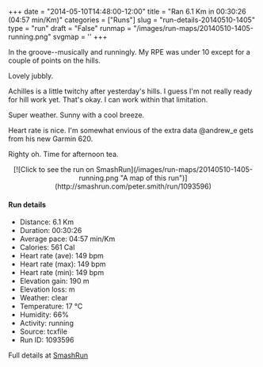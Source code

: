 +++
date = "2014-05-10T14:48:00-12:00"
title = "Ran 6.1 Km in 00:30:26 (04:57 min/Km)"
categories = ["Runs"]
slug = "run-details-20140510-1405"
type = "run"
draft = "False"
runmap = "/images/run-maps/20140510-1405-running.png"
svgmap = '<polyline points="93 47, 97 44, 100 38, 100 32, 88 30, 84 31, 68 36, 41 58, 36 60, 34 61, 17 66, 8 70, 1 66, 0 63, 19 50, 26 46, 49 32, 52 32, 64 38, 85 32, 91 35, 99 35, 97 42, 100 44, 94 54, 91 54">'
+++

In the groove--musically and runningly. My RPE was under 10 except for a couple of points on the hills. 

Lovely jubbly. 

Achilles is a little twitchy after yesterday's hills. I guess I'm not really ready for hill work yet. That's okay. I can work within that limitation. 

Super weather. Sunny with a cool breeze. 

Heart rate is nice. I'm somewhat envious of the extra data @andrew_e gets from his new Garmin 620. 

Righty oh. Time for afternoon tea. 



<!--more-->

<center>
[![Click to see the run on SmashRun](/images/run-maps/20140510-1405-running.png "A map of this run")](http://smashrun.com/peter.smith/run/1093596)
</center>

#### Run details

* Distance: 6.1 Km
* Duration: 00:30:26
* Average pace: 04:57 min/Km
* Calories: 561 Cal
* Heart rate (ave): 149 bpm
* Heart rate (max): 149 bpm
* Heart rate (min): 149 bpm
* Elevation gain: 190 m
* Elevation loss:  m
* Weather: clear
* Temperature: 17 &deg;C
* Humidity: 66%
* Activity: running
* Source: tcxfile
* Run ID: 1093596

Full details at [SmashRun](http://smashrun.com/peter.smith/run/1093596)